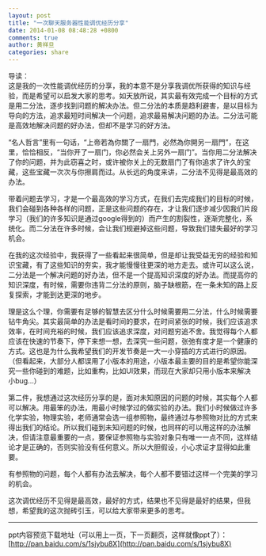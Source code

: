 ```yaml
---
layout: post
title: "一次聊天服务器性能调优经历分享"
date: 2014-01-08 08:48:28 +0800
comments: true
author: 黄祥旦
categories: share
---
```

导读：  
这是我的一次性能调优经历的分享，我的本意不是分享我调优所获得的知识与经验，而是希望可以启发大家的思考。如天放所说，其实最有效完成一个目标的方式是用二分法，逐步找到问题的解决办法。但二分法的本质是趋利避害，是以目标为导向的方法，追求最短时间解决一个问题，追求最易解决问题的办法。二分法可能是高效地解决问题的好办法，但却不是学习的好方法。

“名人哲言”里有一句话，“上帝若為你關了一扇門，必然為你開另一扇門”，在这里，恰恰相反，“当你开了一扇门，你必然会关上另外一扇门”。当你用二分法解决了你的问题，并为此窃喜之时，或许被你关上的无数扇门了有你追求了许久的宝藏，这些宝藏一次次与你擦肩而过。从长远的角度来讲，二分法不见得是最高效的办法。

带着问题去学习，才是一个最高效的学习方式，在我们去完成我们的目标的时候，我们会碰到各种各样的问题，正是这些问题的存在，才让我们逐步减少因我们片段学习（我们的许多知识是通过google得到的）而产生的割裂性，逐渐完整化，系统化。而二分法在许多时候，会让我们规避掉这些问题，导致我们错失最好的学习机会。

在我的这次经验中，我获得了一些看起来很简单，但是却让我受益无穷的经验和知识宝藏，有了这些知识的夯实，我才能慢慢往更深的地方走去。或许可以这么说，二分法是一个解决问题的好办法，但不是一个提高知识深度的好办法。而提高你的知识深度，有时候，需要你违背二分法的原则，脑子缺根筋，在一条未知的路上反复探索，才能到达更深的地步。

理是这么个理，你需要有足够的智慧去区分什么时候需要用二分法，什么时候需要钻牛角尖。其实最简单的办法是看时间的要求，在时间紧张的时候，我们应该追求效率，在时间充裕的时候，我们应该追求深度，对问题穷追不舍。我觉得每个人都应该在快速的节奏下，停下来想一想，去深究一些问题，张弛有度才是一个健康的方式。这也是为什么我希望我们的开发节奏是一大一小穿插的方式进行的原因。（但看起来，大部分人都误用了小版本的用途，小版本最主要的目的是希望你能深究一些你碰到的难题，比如重构，比如UI效果，而现在大家却只用小版本来解决小bug…）

第二件，我想通过这次经历分享的是，面对未知原因的问题的时候，其实每个人都可以解决。用最笨的办法，用最小时候学过的做实验的办法。我们小时候做过许多化学实验，物理实验，老师通常会选一组参照物，最终通过与参照物对比的方式来得出我们的结论。所以我们碰到未知问题的时候，也同样的可以用这样的办法解决，但请注意最重要的一点，要保证参照物与实验对象只有唯一一点不同，这样结论才是正确的，否则实验没有任何意义。所以大胆假设，小心求证才显得如此重要。

有参照物的问题，每个人都有办法去解决，每个人都不要错过这样一个完美的学习的机会。

这次调优经历不见得是最高效，最好的方式，结果也不见得是最好的结果，但我想，希望我的这次抛砖引玉，可以给大家带来更多的思考。

-----
ppt内容预览下载地址（可以用上一页，下一页翻页，这样就像ppt了）：[http://pan.baidu.com/s/1sjybu8X](http://pan.baidu.com/s/1sjybu8X)